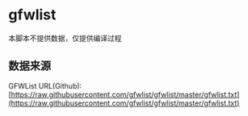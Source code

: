 # gfwlist
本脚本不提供数据，仅提供编译过程

## 数据来源
GFWList URL(Github): [https://raw.githubusercontent.com/gfwlist/gfwlist/master/gfwlist.txt](https://raw.githubusercontent.com/gfwlist/gfwlist/master/gfwlist.txt)
